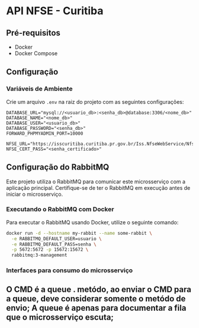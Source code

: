 # API NFSE - Curitiba

## Pré-requisitos

- Docker
- Docker Compose

## Configuração

### Variáveis de Ambiente

Crie um arquivo `.env` na raiz do projeto com as seguintes configurações:

```properties
DATABASE_URL="mysql://<usuario_db>:<senha_db>@database:3306/<nome_db>"
DATABASE_NAME="<nome_db>"
DATABASE_USER="<usuario_db>"
DATABASE_PASSWORD="<senha_db>"
FORWARD_PHPMYADMIN_PORT=10000

NFSE_URL="https://isscuritiba.curitiba.pr.gov.br/Iss.NfseWebService/NfseWs.asmx"
NFSE_CERT_PASS="<senha_certificado>"
```

## Configuração do RabbitMQ

Este projeto utiliza o RabbitMQ para comunicar este microsserviço com a aplicação principal. Certifique-se de ter o RabbitMQ em execução antes de iniciar o microsserviço.

### Executando o RabbitMQ com Docker

Para executar o RabbitMQ usando Docker, utilize o seguinte comando:

```bash
docker run -d --hostname my-rabbit --name some-rabbit \
  -e RABBITMQ_DEFAULT_USER=usuario \
  -e RABBITMQ_DEFAULT_PASS=senha \
  -p 5672:5672 -p 15672:15672 \
  rabbitmq:3-management
```

### Interfaces para consumo do microsserviço

## O CMD é a queue . metódo, ao enviar o CMD para a queue, deve considerar somente o metódo de envio; A queue é apenas para documentar a fila que o microsserviço escuta;
